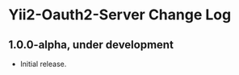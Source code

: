 Yii2-Oauth2-Server Change Log
=============================

1.0.0-alpha, under development
-----------------------------

- Initial release.

